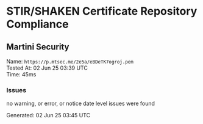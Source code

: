 # STIR/SHAKEN Certificate Repository Compliance

## Martini Security

Name: `https://p.mtsec.me/2e5a/eBDeTK7ogroj.pem`\
Tested At: 02 Jun 25 03:39 UTC\
Time: 45ms

### Issues

no warning, or error, or notice date level issues were found

Generated: 02 Jun 25 03:45 UTC